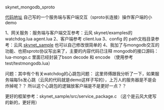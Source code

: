skynet_mongodb_sproto

[代码地址](https://github.com/ToSaySomething/Skynet_MongoDB_Demo)
自己写的一个服务端与客户端交互（sproto长连接）操作客户端的小demo

1、网关服务：服务端与客户端交互参考：云风 skynet/examples的watchdog.lua agent.lua
2、客户端参考 client.lua
3、config 的 path文档目录参考：云风 [skynet_sample](https://github.com/cloudwu/skynet_sample)  也可以自己修改很简单的
4、我加了与mongodb交互的功能、也把sproto协议写出来了，主要的内容代码已注释
mongodb的接口源码：lua-mongo.c 里面已经封装了bson decode 和 encode
	（使用参考test/testmongodb.lua）

问题：其中有个有关watchdog的心跳包问题：
 这里师傅跟我分析了一下，如果服务端每5s发心跳（云风的代码就是demo这样子写的），上万人的服务器是不是会炸掉呢？？ 所以这个心跳包的逻辑放客户端是不是更好一点？？

更好的框架参考：skynet_sample/src/service_package.c （这个是云风大佬写的新的，更好用）